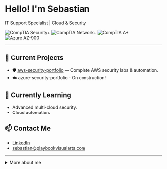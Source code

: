 # Hello! I'm Sebastian

IT Support Specialist | Cloud & Security

![CompTIA Security+](https://img.shields.io/badge/COMPTIA%20SECURITY+-ED6C47?style=for-the-badge&logo=securepay&logoColor=white)
![CompTIA Network+](https://img.shields.io/badge/COMPTIA%20NETWORK+-F7941E?style=for-the-badge&logo=cloudflare&logoColor=white)
![CompTIA A+](https://img.shields.io/badge/COMPTIA%20A+-0079C1?style=for-the-badge&logo=windows&logoColor=white)
![Azure AZ-900](https://img.shields.io/badge/AZURE%20AZ--900-0078D4?style=for-the-badge&logo=microsoftazure&logoColor=white)



---

## 🔭 Current Projects
- 🛡️ [aws-security-portfolio](https://github.com/AWS-Security-Portfolio) — Complete AWS security labs & automation.
- ☁️ azure-security-portfolio - On construction!

## 🌱 Currently Learning
- Advanced multi-cloud security.
- Cloud automation.

## 📫 Contact Me
- [LinkedIn](https://www.linkedin.com/in/sebastiansilc)
- sebastian@playbookvisualarts.com

---

<details>
<summary>More about me</summary>

Certifications:
- 🔒 CompTIA Security+
- 🖧 CompTIA Network+
- 🖥️  CompTIA A+
- ☁️ Microsoft Azure AZ 900
</details>
